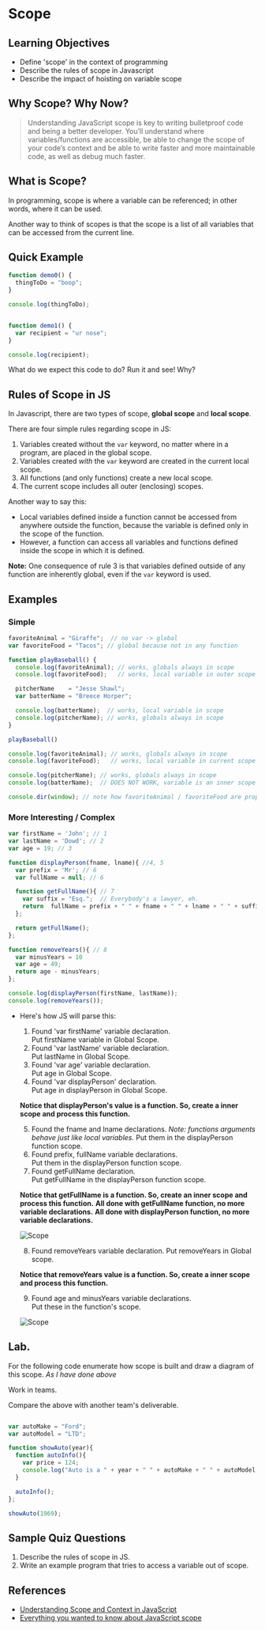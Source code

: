 # Scope

## Learning Objectives

- Define 'scope' in the context of programming
- Describe the rules of scope in Javascript
- Describe the impact of hoisting on variable scope

## Why Scope? Why Now?

>Understanding JavaScript scope is key to writing bulletproof code and being a better developer. You’ll understand where variables/functions are accessible, be able to change the scope of your code’s context and be able to write faster and more maintainable code, as well as debug much faster.

## What is Scope?

In programming, scope is where a variable can be referenced; in other words,
where it can be used.

Another way to think of scopes is that the scope is a list of all variables
that can be accessed from the current line.

## Quick Example

```js
function demo0() {
  thingToDo = "boop";
}

console.log(thingToDo);


function demo1() {
  var recipient = "ur nose";
}

console.log(recipient);
```

What do we expect this code to do? Run it and see! Why?


## Rules of Scope in JS

In Javascript, there are two types of scope, **global scope** and **local scope**.

There are four simple rules regarding scope in JS:

1. Variables created without the `var` keyword, no matter where in a program,
are placed in the global scope.
2. Variables created *with* the `var` keyword are created in the current local scope.
3. All functions (and only functions) create a new local scope.
4. The current scope includes all outer (enclosing) scopes.

Another way to say this:

* Local variables defined inside a function cannot be accessed from anywhere
outside the function, because the variable is defined only in the scope of the
function.
* However, a function can access all variables and functions defined inside the
scope in which it is defined.

**Note:** One consequence of rule 3 is that variables defined outside of any function are inherently global, even if the `var` keyword is used.

## Examples

### Simple

```js
favoriteAnimal = "Giraffe";  // no var -> global
var favoriteFood = "Tacos"; // global because not in any function

function playBaseball() {
  console.log(favoriteAnimal); // works, globals always in scope
  console.log(favoriteFood);   // works, local variable in outer scope

  pitcherName    = "Jesse Shawl";
  var batterName = "Breece Horper";

  console.log(batterName);  // works, local variable in scope
  console.log(pitcherName); // works, globals always in scope
}

playBaseball()

console.log(favoriteAnimal); // works, globals always in scope
console.log(favoriteFood);   // works, local variable in current scope

console.log(pitcherName); // works, globals always in scope
console.log(batterName);  // DOES NOT WORK, variable is an inner scope

console.dir(window); // note how favoriteAnimal / favoriteFood are properties of window.
```

### More Interesting / Complex

```javascript
var firstName = 'John'; // 1
var lastName = 'Dowd'; // 2
var age = 19; // 3

function displayPerson(fname, lname){ //4, 5
  var prefix = 'Mr'; // 6
  var fullName = null; // 6

  function getFullName(){ // 7
    var suffix = "Esq.";  // Everybody's a lawyer, eh.
    return  fullName = prefix + " " + fname + " " + lname + " " + suffix;
  };

  return getFullName();
};

function removeYears(){ // 8
  var minusYears = 10
  var age = 49;
  return age - minusYears;
};

console.log(displayPerson(firstName, lastName));
console.log(removeYears());

```


* Here's how JS will parse this:

    1. Found 'var firstName' variable declaration.  
    Put firstName variable in Global Scope.  
    2. Found 'var lastName' variable declaration.  
    Put lastName in Global Scope.  
    3. Found 'var age' variable declaration.  
    Put age in Global Scope.  
    4. Found 'var displayPerson' declaration.  
    Put age in displayPerson in Global Scope.

    **Notice that displayPerson's value is a function. So, create a inner scope and process this function.**

    5. Found the fname and lname declarations.
    *Note: functions arguments behave just like local variables.*
    Put them in the displayPerson function scope.  
    6. Found prefix, fullName variable declarations.  
    Put them in the displayPerson function scope.  
    7. Found getFullName declaration.  
    Put getFullName in the displayPerson function scope.

    **Notice that getFullName is a function. So, create an inner scope and  process this function.**
    **All done with getFullName function, no more variable declarations.**
    **All done with displayPerson function, no more variable declarations.**

    ![Scope](assets/JS_Scope1.png)

    8. Found removeYears variable declaration.
    Put removeYears in Global scope.  

    **Notice that removeYears value is a function. So, create a inner scope and process this function.**

    9. Found age and minusYears variable declarations.  
    Put these in the function's scope.

    ![Scope](assets/JS_Scope2.png)

## Lab.
For the following code enumerate how scope is built and draw a diagram of this scope. *As I have done above*

Work in teams.

Compare the above with another team's deliverable.

```javascript

var autoMake = "Ford";
var autoModel = "LTD";

function showAuto(year){
  function autoInfo(){
    var price = 124;
    console.log("Auto is a " + year + " " + autoMake + " " + autoModel + ", it's price is " + price + "$");
  }

  autoInfo();
};

showAuto(1969);
```


## Sample Quiz Questions

1. Describe the rules of scope in JS.
2. Write an example program that tries to access a variable out of scope.

## References

* [Understanding Scope and Context in JavaScript](http://ryanmorr.com/understanding-scope-and-context-in-javascript/)
* [Everything you wanted to know about JavaScript scope](http://toddmotto.com/everything-you-wanted-to-know-about-javascript-scope/)
